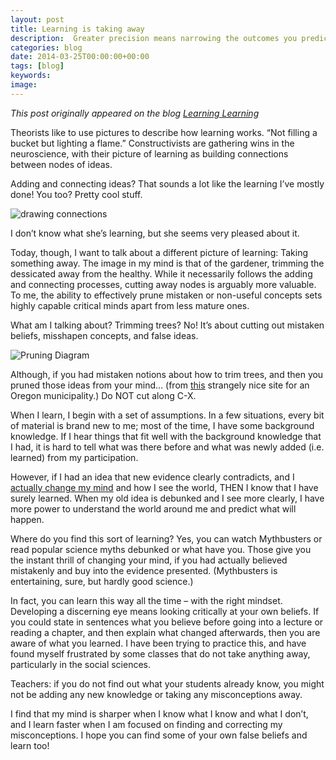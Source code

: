 ```yaml
---
layout: post
title: Learning is taking away
description:  Greater precision means narrowing the outcomes you predict. Eliminating false beliefs is learning.
categories: blog
date: 2014-03-25T00:00:00+00:00
tags: [blog]
keywords: 
image: 
---
```

*This post originally appeared on the blog [Learning Learning](https://keeponlearninglearning.wordpress.com/2014/03/25/learning-is-taking-something-away/)*

Theorists like to use pictures to describe how learning works. “Not filling a bucket but lighting a flame.” Constructivists are gathering wins in the neuroscience, with their picture of learning as building connections between nodes of ideas. 

Adding and connecting ideas? That sounds a lot like the learning I’ve mostly done! You too? Pretty cool stuff. 

![drawing connections][connections]

I don’t know what she’s learning, but she seems very pleased about it.

Today, though, I want to talk about a different picture of learning: Taking something away. The image in my mind is that of the gardener, trimming the dessicated away from the healthy. While it necessarily follows the adding and connecting processes, cutting away nodes is arguably more valuable. To me, the ability to effectively prune mistaken or non-useful concepts sets highly capable critical minds apart from less mature ones. 

What am I talking about? Trimming trees? No! It’s about cutting out mistaken beliefs, misshapen concepts, and false ideas. 

![Pruning Diagram][pruning]

Although, if you had mistaken notions about how to trim trees, and then you pruned those ideas from your mind… (from [this][municipality] strangely nice site for an Oregon municipality.) Do NOT cut along C-X. 

When I learn, I begin with a set of assumptions. In a few situations, every bit of material is brand new to me; most of the time, I have some background knowledge. If I hear things that fit well with the background knowledge that I had, it is hard to tell what was there before and what was newly added (i.e. learned) from my participation.

However, if I had an idea that new evidence clearly contradicts, and I [actually change my mind][lesswrong] and how I see the world, THEN I know that I have surely learned. When my old idea is debunked and I see more clearly, I have more power to understand the world around me and predict what will happen. 

Where do you find this sort of learning? Yes, you can watch Mythbusters or read popular science myths debunked or what have you. Those give you the instant thrill of changing your mind, if you had actually believed mistakenly and buy into the evidence presented. (Mythbusters is entertaining, sure, but hardly good science.)

In fact, you can learn this way all the time – with the right mindset. Developing a discerning eye means looking critically at your own beliefs. If you could state in sentences what you believe before going into a lecture or reading a chapter, and then explain what changed afterwards, then you are aware of what you learned. I have been trying to practice this, and have found myself frustrated by some classes that do not take anything away, particularly in the social sciences. 

Teachers: if you do not find out what your students already know, you might not be adding any new knowledge or taking any misconceptions away. 

I find that my mind is sharper when I know what I know and what I don’t, and I learn faster when I am focused on finding and correcting my misconceptions. I hope you can find some of your own false beliefs and learn too!

[connections]: https://keeponlearninglearning.files.wordpress.com/2014/02/f28fe-1.jpg?w=480&h=423
[pruning]: https://i0.wp.com/www.cityofalbany.net/images/stories/parksandrec/urban-forestry/pruningdiag_l.jpg
[municipality]: http://www.cityofalbany.net/departments/parks-and-recreation/urban-forestry/297-pruning-trees
[lesswrong]: http://wiki.lesswrong.com/wiki/How_To_Actually_Change_Your_Mind
